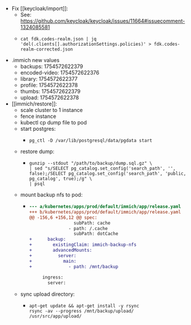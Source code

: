 - Fix [[keycloak/import]]:
	- See: https://github.com/keycloak/keycloak/issues/11664#issuecomment-1324085581
	- ```shell
	  cat fdk.codes-realm.json | jq 'del(.clients[].authorizationSettings.policies)' > fdk.codes-realm-corrected.json
	  ```
- .immich new values
	- backups: 1754572622379
	- encoded-video: 1754572622376
	- library: 1754572622377
	- profile: 1754572622378
	- thumbs: 1754572622379
	- upload: 1754572622378
- [[immich/restore]]:
	- scale cluster to 1 instance
	- fence instance
	- kubectl cp dump file to pod
	- start postgres:
		- ```shell
		  pg_ctl -D /var/lib/postgresql/data/pgdata start
		  ```
	- restore dump:
		- ```shell
		  gunzip --stdout "/path/to/backup/dump.sql.gz" \
		  | sed "s/SELECT pg_catalog.set_config('search_path', '', false);/SELECT pg_catalog.set_config('search_path', 'public, pg_catalog', true);/g" \
		  | psql
		  ```
	- mount backup nfs to pod:
		- ```diff
		  --- a/kubernetes/apps/prod/default/immich/app/release.yaml
		  +++ b/kubernetes/apps/prod/default/immich/app/release.yaml
		  @@ -156,6 +156,12 @@ spec:
		                   subPath: cache
		                 - path: /.cache
		                   subPath: dotCache
		  +      backup:
		  +        existingClaim: immich-backup-nfs
		  +        advancedMounts:
		  +          server:
		  +            main:
		  +              - path: /mnt/backup
		   
		       ingress:
		         server:
		  ```
	- sync upload directory:
		- ```shell
		  apt-get update && apt-get install -y rsync
		  rsync -av --progress /mnt/backup/upload/ /usr/src/app/upload/
		  ```